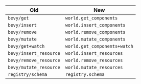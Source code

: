 | Old                    | New                           |
|------------------------|-------------------------------|
| `bevy/get`             | `world.get_components`        |
| `bevy/insert`          | `world.insert_components`     |
| `bevy/remove`          | `world.remove_components`     |
| `bevy/mutate`          | `world.mutate_components`     |
| `bevy/get+watch`       | `world.get_components+watch`  |
| `bevy/insert_resource` | `world.insert_resources`      |
| `bevy/remove_resource` | `world.remove_resources`      |
| `bevy/mutate_resource` | `world.mutate_resources`      |
| `registry/schema`      | `registry.schema`             |
